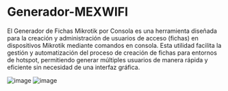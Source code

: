 # Generador-MEXWIFI
El Generador de Fichas Mikrotik por Consola es una herramienta diseñada para la creación y administración de usuarios de acceso (fichas) en dispositivos Mikrotik mediante comandos en consola. Esta utilidad facilita la gestión y automatización del proceso de creación de fichas para entornos de hotspot, permitiendo generar múltiples usuarios de manera rápida y eficiente sin necesidad de una interfaz gráfica.

![image](https://github.com/user-attachments/assets/6f54d17b-d61c-4f23-a474-45110ac9c23b)
![image](https://github.com/user-attachments/assets/9920a7cd-bc19-4fa0-b43f-b6377df14643)

